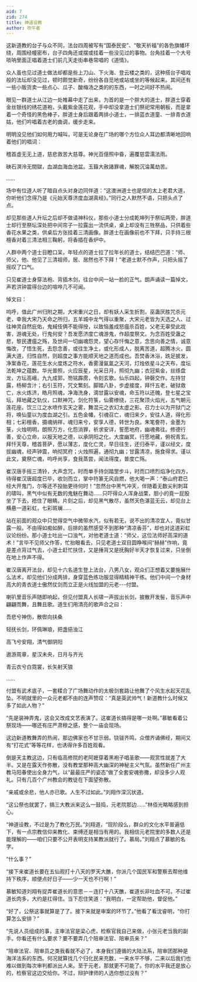 ```yaml
---
aid: 7
zid: 274
title: 神道设教
author: 吹牛者
---
```


这新道教的台子与众不同，法台四周被写有“国泰民安”、“敬天祈福”的各色旗幡环绕，周围经幢密布，台子四角还或摆或挂着一些没见过的事物。台角挂着一个大号唢呐里面正唱着道士们前几天走街串巷常唱的《道情》。

众人虽也见过道士做法却都是些上刀山、下火海、登云楼之类的，这种搭台子唱戏般的法坛却没见过，顿时颇觉新奇，纷纷各自觅地或站或坐的等候起来。其间还有一些小贩货卖一些点心、瓜子、酸梅汤之类的的东西，一时之间好不热闹。

眼见一群道士从江边一处帷幕中走了出来，为首的是一个胖大的道士，胖道士穿着金丝银线的绣花道袍，头戴紫金莲花观，手中却没拿道士们祭祀常用朝板，而是拿着一个奇怪的黑色棒子，胖道士身后跟着两排小道士，一排蓝衣道童、一排青衣道姑，他们吟唱着古老的曲调，缓步走来。

明明没见他们如何用力喊叫，可是无论身在广场的哪个方位众人耳边都清晰地回响着他们的唱词：

稽首虛无无上道，慈悲救苦大慈尊。神光百億照中昏，遍覆慈雲濡法雨。

硤石溟泠无間獄，血湖血海血池盆。玉籙大赦諸罪魂，解脫沉淪萬劫苦。

……

场中有位道人听了暗自点头对身边同伴道：“这澳洲道士也是信的太上老君大道，你听他们念得乃是《元始天尊济度血湖真经》。”同行之人默然不语，只把头点了点。

却见那些道人升坛之后却不做请神科仪，那些小道士分成乾坤列于祭坛两旁，胖道士却行至祭坛深处把中间帘子一拉露出一流供桌，桌上却没有三牲祭品，只供着些香花水果之类，供桌后方张挂着三清画像。胖道士在画像前也不下拜，只手持三根檀香对着三清法相三鞠躬，将香插在香炉中。

人群中两个道士目瞪口呆，年轻点的道士拉了拉年长的道士，结结巴巴道：“师、师父，他、他见了三清祖师，居、居然也不下拜！”老道士默不作声，只把头摇了摇叹了口气。

只见崔道士身穿法袍、背插木剑，往台中间一站一脸的正气。朗声诵读一篇悼文，声若洪钟震得台边的喧哗几不可闻。

悼文曰：

呜呼，值此广州归附之期，大宋重兴之日，却有妖人采生折割，巫蛊厌胜咒杀元老，幸我大宋乃天命之所归，五羊城中龙气得以重聚，大宋元老皆为天选之人、过往神灵自然庇佑，鬼蜮伎俩不能得授，以致恼羞成怒瘟杀百姓，父老无辜受此戕害，游魂无处，行鬼何安？吾发愿济度亡魂游鬼，作超度祭文。为念百姓受蛊之悲，黎民遭瘟之殇，及世间一切幽魂怨灵，望心存忏悔之意，念思向善之情，诚意悔改，了悟生死，去怨念善，或往生净土，或化形成人，脱离苦道，超腾冰火，圆满大道，归性自然，则超度之事方能顺天地之道而成也。吾焚香沐浴，跣足披发，净案香花，莲花生水火度炼之符水，香雾漫氤氲之天河，灯烛依星斗之天布，度坛法乾坤之蕴数。华光普照，火应辰星，光采日月，照彻九幽；衣冠紫金，丝绦盘龙，方坛高峨，九九成郭，笏铭霹雳，令刻玄歌。仙乐四起，钟磬交作。左持甘露，杨柳含汁；右引玉符，咒文繁刻。脚踏八卦，步虚接度，拜忏五老，破狱救亡，水火炼济，皓月照魂，净海洗身，滴甘露以安魂，命玉符以还魄，登七星之宝坛，拜地藏之轨仪，口默神咒，剑化符箓，仙雾缭绕，三花聚顶火焰光，五气朝元莲花座。饮三江之水喷作玄天之雾，舞混元之衣幻太虚之影。召力士以为开狱门之将，唤仙童以为度血湖之引。五色金幡，引魂召亡，魂归来夕，安往人道，得化形相；七彩檀香，摄魂纳祥，魂归来兮，安享人德，转世为良。朱笔誊符，金墨为箓，火烛明明，朗照万方，化怨消罪，祈求安详，誓愿地府，幽魂弗往。修德行善，安心立命，以报天地之德，以承阴阳之化，大度幽冥，行愿地藏，俯祝青玄。拜忏天尊，稽首菩萨，愿以薄志，度化亡灵，早日往生，还归泰平，谨以经文，度拔幽魂，经声钟震，响彻冥府；火烛照遍，通彻九幽；甘露清凉，施食得求。谨以此文，奠祭亡魂，呜呼尚享，食我蒸尝，闻法得度，普度亡殇。

崔汉唐手摇三清铃，大声念咒，时而单手持剑踏罡步斗，时而口喷烈焰净化四方，待得崔汉唐超度已毕，收剑而立，掌中符篆无风自燃，他大喝一声：“泰山府君已经大开鬼门，尔等还不投胎更待何时！”忽然台中黑气冲天，伴随着无数尖利刺耳的啸叫，黑气中似有无数的鬼魅在舞动……只吓得众人浑身战栗，胆小的竟一屁股坐了下去，捂住了眼睛。片刻之后，却见黑气散尽，虽然天色湛蓝无云，却见台上横悬一道彩虹，七彩斑斓……

站在前面的观众中只觉得空气中微带水汽，似有若无，说不出的清凉宜人，竟似甘露一般。不由得如痴如醉，后排的虽然感受不到那种“清凉香芬”，却也对这道彩虹议论纷纷。那小道士吐出一口浊气，对他老道士道：“师父，这位法师好高深的道术！”言毕不见师父作答，忙抬眼看去，只见老道士双目圆睁喉间“赫赫”作响，竟是差点背过气去，小道士赶忙扶住，又是捶背又是抚胸好半天才恢复过来，只坐倒在地上作声不得。

崔汉唐离开法台，却见十六名道生登上法台，八男八女，观众们正想着又要施展什么法术，却见他们分成两排，身穿蓝色练功服显得精精神干练。他们中间一个身材高大的青衣道士傲然仗剑而立正是火线加盟的元老---付盟。

喇叭里音乐声随即响起，但见付盟真人长啸一声拔出长剑，披散开发髻，音乐声中翩翩而舞，且舞且歌。道生们用清亮的歌声合之曰：

吾悲兮神伤，散辔向扶桑

轻抚长剑，环佩琳琅，把盏挹浊江

高飞兮安翔，清气御阴阳

遨游周章，星汉未央，日月与齐光

青云衣兮白霓裳，长矢射天狼

……

付盟有武术底子，一套糅合了广场舞动作的太极剑套路让他舞了个风生水起天花乱坠。不明就里的一众元老都不由的连声赞叹：“真是英武帅气！新道教什么时候又多了如此人物？”

“先是装神弄鬼，这会又改成文艺表演了。这崔道长搞得是哪一处啊。”慕敏看着公祭现场――哪还有庄严肃穆之感，整个一庙会现场。

这边新道教舞弄的热闹，那边佛家也不甘示弱。铙钹齐鸣，众僧齐诵佛经，期间又有“打花式”等等花样，也诱得许多百姓观看。

倒是天主教这边，只有临高修院的老阿嬷穿着黑袍子唱圣歌――观赏性就差了大半。又是在露天作弥散，没有教堂那种高大幽深的神秘主义气氛。虽然新任广州主教马阳春使出全身力气，以“最最庄严的姿态”做了全套安魂弥撒，却没多少人观礼。只有几百个广州教会的教徒在下面望弥散。

“亲戚或余悲，他人亦已歌。人生不过如此。”刘翔作深沉状道。

“这公祭也就罢了，搞三大教派来这么一鼓捣，元老院那边……”林佰光略略感到担心。

“神道设教，不过是为了教化万民。”刘翔道，“现阶段么，群众的文化水平普遍低下，有一点宗教信仰来教化、束缚还是相当有用的。我相信元老院里的多数人还是能理解的――咱们只要不公开表明支持某教派就行了。慕局。”刘翔点了慕敏的名字。

“什么事？”

“接下来崔道长要在五仙观打十八天的罗天大醮，你派几个国民军和警察去帮他维持下秩序，顺便点好日子――少一天也不行啊！”

慕敏知道刘翔有捉弄崔道长的意思－－连打十八天醮，崔道长非吐血不可。不过崔道长肉多，大约是扛得住。当下忍住笑道：“我明白，一定帮助他，督促他。”

“好了，公祭这事就算是了了。接下来就是审案的环节了。”他看了看沈睿明，“你打算怎么安排？”

“先说人员组成的事，主审法官是梁心虎，检察官我自己来做，小张元老当我的副手。你看还有什么要求？要不要弄几个陪审法官、陪审员来？”

“陪审法官、陪审员之类我看就不必了，本身我们遵循的大陆法系，陪审团那种是海洋法系的东西。何况就算找几个归化民来充数，一来水平不够，二来以后我们也难以做到每次审判都派出人来。至于元老，那就更不可能了。你的水平我还是放心的，检察官这边交给你。不过，辩护律师的人选你想过没有？”
